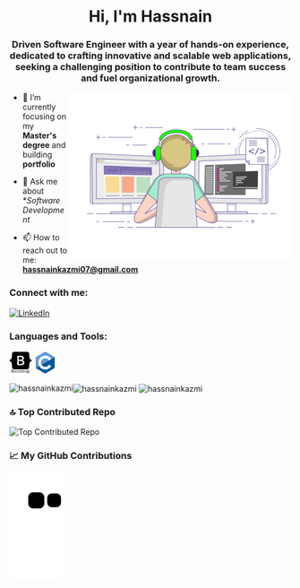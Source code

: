 <h1 align="center">Hi, I'm Hassnain</h1>
<h3 align="center">Driven Software Engineer with a year of hands-on experience, dedicated to crafting innovative and scalable web applications, seeking a challenging position to contribute to team success and fuel organizational growth.</h3>

<img align="right" alt="Coding" width="400" src="https://raw.githubusercontent.com/devSouvik/devSouvik/master/gif3.gif"> 

- 🌱 I’m currently focusing on my **Master's degree** and building **portfolio**

- 💬 Ask me about **Software Development*

- 📫 How to reach out to me: **hassnainkazmi07@gmail.com**

<h3 align="left">Connect with me:</h3>
<p align="left">
  <a href="https://linkedin.com/in/syedhassnainkazmi/" target="_blank"><img align="center" src="https://raw.githubusercontent.com/rahuldkjain/github-profile-readme-generator/master/src/images/icons/Social/linked-in-alt.svg" alt="LinkedIn" height="30" width="40"/></a>
</p>

<h3 align="left">Languages and Tools:</h3>
<p align="left"> 
  <a href="https://getbootstrap.com" target="_blank" rel="noreferrer"><img src="https://raw.githubusercontent.com/devicons/devicon/master/icons/bootstrap/bootstrap-plain-wordmark.svg" alt="Bootstrap" width="40" height="40"/></a>
  <a href="https://www.cprogramming.com/" target="_blank" rel="noreferrer"><img src="https://raw.githubusercontent.com/devicons/devicon/master/icons/c/c-original.svg" alt="C" width="40" height="40"/></a>
  <!-- Add more icons and links for your languages and tools here -->
</p>

<img align="left" src="https://github-readme-stats.vercel.app/api/top-langs?username=hassnainkazmi&show_icons=true&locale=en&layout=compact" alt="hassnainkazmi" />

<img align="center" src="https://github-readme-stats.vercel.app/api?username=hassnainkazmi&show_icons=true&locale=en" alt="hassnainkazmi" />

<img align="center" src="https://github-readme-streak-stats.herokuapp.com/?user=hassnainkazmi" alt="hassnainkazmi" />

### 🔝 Top Contributed Repo
![Top Contributed Repo](https://github-contributor-stats.vercel.app/api?username=hassnainkazmi&limit=5&theme=flat&combine_all_yearly_contributions=true)

### 📈 My GitHub Contributions
![GitHub Contribution](https://github.com/hassnainkazmi/hassnainkazmi/blob/output/github-contribution-grid-snake.svg)

